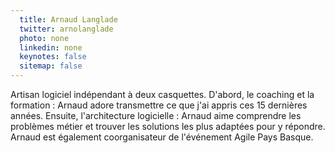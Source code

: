 ```yaml
---
  title: Arnaud Langlade
  twitter: arnolanglade
  photo: none
  linkedin: none
  keynotes: false
  sitemap: false
---
```

Artisan logiciel indépendant à deux casquettes. D'abord, le coaching et la formation : Arnaud adore transmettre ce que j'ai appris ces 15 dernières années. Ensuite, l'architecture logicielle : Arnaud aime comprendre les problèmes métier et trouver les solutions les plus adaptées pour y répondre. Arnaud est également coorganisateur de l'événement Agile Pays Basque.